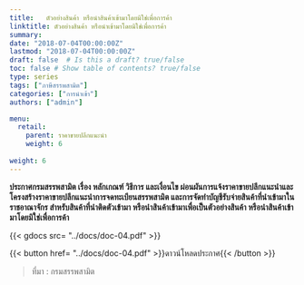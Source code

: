 ```yaml
---
title:   ตัวอย่างสินค้า หรือนำสินค้าเข้ามาโดยมิใช่เพื่อการค้า
linktitle: ตัวอย่างสินค้า หรือนำเข้ามาโดยมิใช่เพื่อการค้า
summary: 
date: "2018-07-04T00:00:00Z"
lastmod: "2018-07-04T00:00:00Z"
draft: false  # Is this a draft? true/false
toc: false # Show table of contents? true/false
type: series  
tags: ["ภาษีสรรพสามิต"]
categories: ["การนำเข้า"]
authors: ["admin"]

menu:
  retail:
    parent: ราคาขายปลีกแนะนำ
    weight: 6
    
weight: 6
---
```


**ประกาศกรมสรรพสามิต เรื่อง หลักเกณฑ์ วิธีการ และเงื่อนไข ผ่อนผันการแจ้งราคาขายปลีกแนะนำและโครงสร้างราคาขายปลีกแนะนำการจดทะเบียนสรรพสามิต และการจัดทำบัญชีรับจ่ายสินค้าที่นำเข้ามาในราชอาณาจักร สำหรับสินค้าที่นำติดตัวเข้ามา หรือนำสินค้าเข้ามาเพื่อเป็นตัวอย่างสินค้า หรือนำสินค้าเข้ามาโดยมิใช่เพื่อการค้า**

{{< gdocs src= "../docs/doc-04.pdf" >}}


{{< button href= "../docs/doc-04.pdf" >}}ดาวน์โหลดประกาศ{{< /button >}}

> ที่มา  : กรมสรรพสามิต

